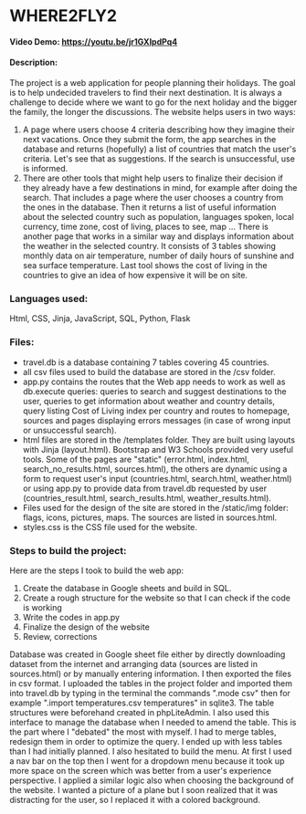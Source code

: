 # WHERE2FLY2
#### Video Demo:  https://youtu.be/jr1GXIpdPq4
#### Description:
The project is a web application for people planning their holidays. The goal is to help undecided travelers to find their next destination. It is always a challenge to decide where we want to go for the next holiday and the bigger the family, the longer the discussions.
The website helps users in two ways:
1. A page where users choose 4 criteria describing how they imagine their next vacations. Once they submit the form, the app searches in the database and returns (hopefully) a list of countries that match the user's criteria. Let's see that as suggestions. If the search is unsuccessful, use is informed.
2. There are other tools that might help users to finalize their decision if they already have a few destinations in mind, for example after doing the search. That includes a page where the user chooses a country from the ones in the database. Then it returns a list of useful information about the selected country such as population, languages spoken, local currency, time zone, cost of living, places to see, map ... There is another page that works in a similar way and displays information about the weather in the selected country. It consists of 3 tables showing monthly data on air temperature, number of daily hours of sunshine and sea surface temperature. Last tool shows the cost of living in the countries to give an idea of how expensive it will be on site.

### Languages used:
Html, CSS, Jinja, JavaScript, SQL, Python, Flask

### Files:
- travel.db is a database containing 7 tables covering 45 countries.
- all csv files used to build the database are stored in the /csv folder.
- app.py contains the routes that the Web app needs to work as well as db.execute queries: queries to search and suggest destinations to the user, queries to get information about weather and country details, query listing Cost of Living index per country and routes to homepage, sources and pages displaying errors messages (in case of wrong input or unsuccessful search).
- html files are stored in the /templates folder. They are built using layouts with Jinja (layout.html). Bootstrap and W3 Schools provided very useful tools. Some of the pages are "static" (error.html, index.html, search_no_results.html, sources.html), the others are dynamic using a form to request user's input (countries.html, search.html, weather.html) or using app.py to provide data from travel.db requested by user (countries_result.html, search_results.html, weather_results.html).
- Files used for the design of the site are stored in the /static/img folder: flags, icons, pictures, maps. The sources are listed in sources.html.
- styles.css is the CSS file used for the website.

### Steps to build the project:
Here are the steps I took to build the web app:
1. Create the database in Google sheets and build in SQL.
2. Create a rough structure for the website so that I can check if the code is working
3. Write the codes in app.py
4. Finalize the design of the website
5. Review, corrections

Database was created in Google sheet file either by directly downloading dataset from the internet and arranging data (sources are listed in sources.html) or by manually entering information. I then exported the files in csv format. I uploaded the tables in the project folder and imported them into travel.db by typing in the terminal the commands ".mode csv" then for example ".import temperatures.csv temperatures" in sqlite3. The table structures were beforehand created in phpLiteAdmin. I also used this interface to manage the database when I needed to amend the table. This is the part where I "debated" the most with myself. I had to merge tables, redesign them in order to optimize the query. I ended up with less tables than I had initially planned.
I also hesitated to build the menu. At first I used a nav bar on the top then I went for a dropdown menu because it took up more space on the screen which was better from a user's experience perspective. I applied a similar logic also when choosing the background of the website. I wanted a picture of a plane but I soon realized that it was distracting for the user, so I replaced it with a colored background.